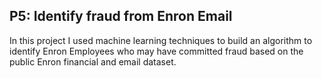 ## P5: Identify fraud from Enron Email
In this project I used machine learning techniques to build an algorithm to identify Enron Employees who may have committed fraud based on the public Enron financial and email dataset.
